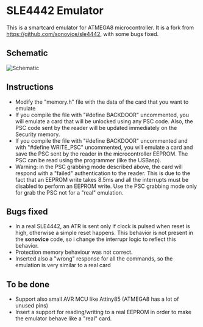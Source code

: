 # SLE4442 Emulator
This is a smartcard emulator for ATMEGA8 microcontroller. It is a fork from https://github.com/sonovice/sle4442, with some bugs fixed.

## Schematic
![Schematic](https://i.imgur.com/YaTSVsc.png)

## Instructions
- Modify the "memory.h" file with the data of the card that you want to emulate
- If you compile the file with "#define BACKDOOR" uncommented, you will emulate a card that will be unlocked using any PSC code. Also, the PSC code sent by the reader will be updated immediately on the Security memory.
- If you compile the file with "#define BACKDOOR" uncommented and with "#define WRITE_PSC" uncommented, you will emulate a card and save the PSC sent by the reader in the microcontroller EEPROM. The PSC can be read using the programmer (like the USBasp).
- Warning: in the PSC grabbing mode described above, the card will respond with a "failed" authentication to the reader. This is due to the fact that an EEPROM write takes 8.5ms and all the interrupts must be disabled to perform an EEPROM write. Use the PSC grabbing mode only for grab the PSC not for a "real" emulation.

## Bugs fixed
- In a real SLE4442, an ATR is sent only if clock is pulsed when reset is high, otherwise a simple reset happens. This behavior is not present in the **sonovice** code, so i change the interrupr logic to reflect this behavior.
- Protection memory behaviour was not correct.
- Inserted also a "wrong" response for all the commands, so the emulation is very similar to a real card 

## To be done
- Support also small AVR MCU like Attiny85 (ATMEGA8 has a lot of unused pins)
- Insert a support for reading/writing to a real EEPROM in order to make the emulator behave like a "real" card.
